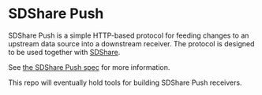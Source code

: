 
SDShare Push
============

SDShare Push is a simple HTTP-based protocol for feeding changes to an
upstream data source into a downstream receiver. The protocol is
designed to be used together with [SDShare](http://sdshare.org).

See [the SDShare Push spec](spec.md) for more information.

This repo will eventually hold tools for building SDShare Push
receivers.
